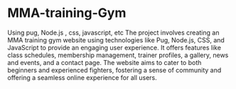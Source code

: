 # MMA-training-Gym
Using  pug, Node.js , css, javascript, etc
The project involves creating an MMA training gym website using technologies like Pug, Node.js, CSS, and JavaScript to provide an engaging user experience. It offers features like class schedules, membership management, trainer profiles, a gallery, news and events, and a contact page. The website aims to cater to both beginners and experienced fighters, fostering a sense of community and offering a seamless online experience for all users.




